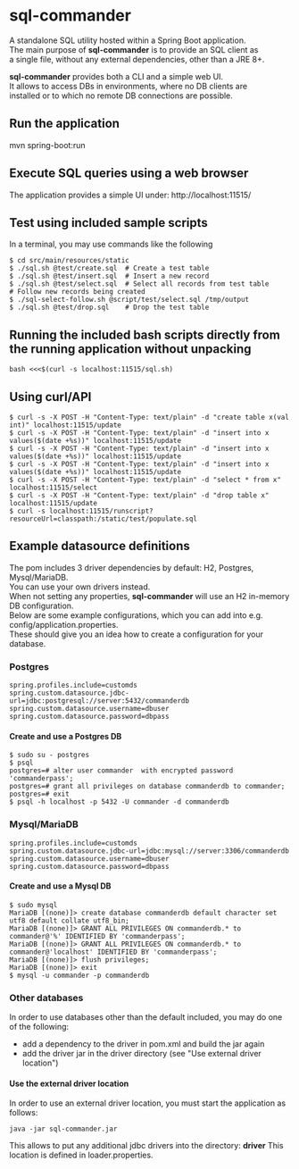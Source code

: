 # sql-commander

A standalone SQL utility hosted within a Spring Boot application.  
The main purpose of **sql-commander** is to provide an SQL client as  
a single file, without any external dependencies, other than a JRE 8+.  
  
**sql-commander** provides both a CLI and a simple web UI.  
It allows to access DBs in environments, where no DB clients are  
installed or to which no remote DB connections are possible.  

## Run the application
mvn spring-boot:run

## Execute SQL queries using a web browser
The application provides a simple UI under:
http://localhost:11515/

## Test using included sample scripts
In a terminal, you may use commands like the following
```
$ cd src/main/resources/static
$ ./sql.sh @test/create.sql  # Create a test table
$ ./sql.sh @test/insert.sql  # Insert a new record
$ ./sql.sh @test/select.sql  # Select all records from test table
# Follow new records being created
$ ./sql-select-follow.sh @script/test/select.sql /tmp/output
$ ./sql.sh @test/drop.sql    # Drop the test table
```

## Running the included bash scripts directly from the running application without unpacking
```
bash <<<$(curl -s localhost:11515/sql.sh) 
```

## Using curl/API
```
$ curl -s -X POST -H "Content-Type: text/plain" -d "create table x(val int)" localhost:11515/update
$ curl -s -X POST -H "Content-Type: text/plain" -d "insert into x values($(date +%s))" localhost:11515/update
$ curl -s -X POST -H "Content-Type: text/plain" -d "insert into x values($(date +%s))" localhost:11515/update
$ curl -s -X POST -H "Content-Type: text/plain" -d "insert into x values($(date +%s))" localhost:11515/update
$ curl -s -X POST -H "Content-Type: text/plain" -d "select * from x" localhost:11515/select
$ curl -s -X POST -H "Content-Type: text/plain" -d "drop table x" localhost:11515/update
$ curl -s localhost:11515/runscript?resourceUrl=classpath:/static/test/populate.sql
```

## Example datasource definitions
The pom includes 3 driver dependencies by default: H2, Postgres, Mysql/MariaDB.  
You can use your own drivers instead.  
When not setting any properties, **sql-commander** will use an H2 in-memory DB configuration.  
Below are some example configurations, which you can add into e.g. config/application.properties.  
These should give you an idea how to create a configuration for your database.

### Postgres
```
spring.profiles.include=customds
spring.custom.datasource.jdbc-url=jdbc:postgresql://server:5432/commanderdb
spring.custom.datasource.username=dbuser
spring.custom.datasource.password=dbpass
```

#### Create and use a Postgres DB
```
$ sudo su - postgres
$ psql
postgres=# alter user commander  with encrypted password 'commanderpass';
postgres=# grant all privileges on database commanderdb to commander;
postgres=# exit
$ psql -h localhost -p 5432 -U commander -d commanderdb
```

### Mysql/MariaDB
```
spring.profiles.include=customds
spring.custom.datasource.jdbc-url=jdbc:mysql://server:3306/commanderdb
spring.custom.datasource.username=dbuser
spring.custom.datasource.password=dbpass
```

#### Create and use a Mysql DB
```
$ sudo mysql
MariaDB [(none)]> create database commanderdb default character set utf8 default collate utf8_bin;
MariaDB [(none)]> GRANT ALL PRIVILEGES ON commanderdb.* to commander@'%' IDENTIFIED BY 'commanderpass';
MariaDB [(none)]> GRANT ALL PRIVILEGES ON commanderdb.* to commander@'localhost' IDENTIFIED BY 'commanderpass';
MariaDB [(none)]> flush privileges;
MariaDB [(none)]> exit
$ mysql -u commander -p commanderdb
```

### Other databases

In order to use databases other than the default included, you may do one of the following:
- add a dependency to the driver in pom.xml and build the jar again
- add the driver jar in the driver directory (see "Use external driver location")

#### Use the external driver location
In order to use an external driver location, you must start the application as follows:
```
java -jar sql-commander.jar
```
This allows to put any additional jdbc drivers into the directory: **driver**
This location is defined in loader.properties.
